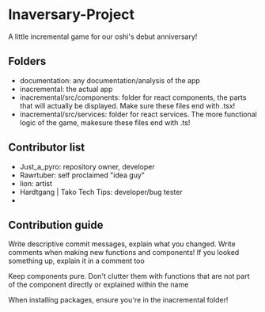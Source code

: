 # Inaversary-Project
A little incremental game for our oshi's debut anniversary! 

## Folders

- documentation: any documentation/analysis of the app 
- inacremental: the actual app
- inacremental/src/components: folder for react components, the parts that will actually be displayed. Make sure these files end with .tsx!
- inacremental/src/services: folder for react services. The more functional logic of the game, makesure these files end with .ts!

## Contributor list
- Just_a_pyro: repository owner, developer
- Rawrtuber: self proclaimed "idea guy"
- lion: artist
- Hardtgang | Tako Tech Tips: developer/bug tester
- 
## Contribution guide

Write descriptive commit messages, explain what you changed.
Write comments when making new functions and components! If you looked something up, explain it in a comment too

Keep components pure. 
Don't clutter them with functions that are not part of the component directly or explained within the name

When installing packages, ensure you're in the inacremental folder!
